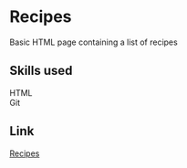 # Recipes

Basic HTML page containing a list of recipes

## Skills used

HTML  
Git

## Link

[Recipes](https://mjackson16.github.io/odin-recipes/)
